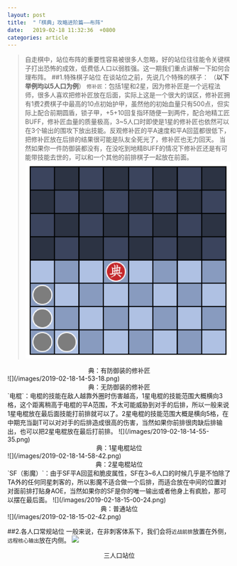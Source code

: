```yaml
---
layout: post
title:  "「棋典」攻略进阶篇——布阵"
date:   2019-02-18 11:32:36  +0800
categories: article
---
```

> 自走棋中，站位布阵的重要性容易被很多人忽略，好的站位往往能令关键棋子打出恐怖的成效，低费低人口以弱胜强。这一期我们重点讲解一下如何合理布阵。
##1.特殊棋子站位
在谈站位之前，先说几个特殊的棋子：
（**以下举例均以5人口为例**）
`修补匠`：包括1星和2星，因为修补匠是一个远程法师，很多人喜欢把修补匠放在后面，实际上这是一个很大的误区，修补匠拥有1费2费棋子中最高的10点初始护甲，虽然他的初始血量只有500点，但实际上配合前期圆盾，锁子甲，+5+10回复指环随便一到两件，配合地精工匠BUFF，修补匠血量的质量极高，3~5人口时即使是1星的修补匠也依然可以在3个输出的围攻下放出技能。反观修补匠的平A速度和平A回蓝都很低下，把修补匠放在后排的结果很可能是队友全死光了，修补匠也无力回天。
当然如果你一件防御装都没有，在没吃到地精BUFF的情况下修补匠还是有可能带技能去世的，可以和一个其他的前排棋子一起放在前面。
![](/images/2019-02-18-14-50-16.png)
<center>典：有防御装的修补匠 </center>
![](/images/2019-02-18-14-53-18.png)
<center>典：无防御装的修补匠</center>
`电棍`：电棍的技能在敌人越靠外圈时伤害越高，1星电棍的技能范围大概横向3格，这个距离稍高于电棍的平A范围，不太可能威胁到对手的后排，所以一般来说1星电棍放在最后面技能打前排就可以了。2星电棍的技能范围大概是横向5格，在中期充当副T可以对对手的后排造成很高的伤害，当然如果你前排很肉缺后排输出，也可以把2星电棍放在最后打前排。
![](/images/2019-02-18-14-55-35.png)
<center>典：1星电棍站位</center> 
![](/images/2019-02-18-14-58-42.png)  
<center>典：2星电棍站位</center> 
     `SF（影魔）`：由于SF平A回蓝和脆皮属性，SF在3~6人口的时候几乎是不怕除了TA外的任何同星刺客的，所以影魔不适合做一个后排，而适合放在中间的位置对对面前排打贴身AOE，当然如果你的SF是你的唯一输出或者他身上有疯脸，那可以摆在最后面。 
![](/images/2019-02-18-15-00-24.png)
<center>典：普通站位</center>  
![](/images/2019-02-18-15-02-42.png)
 
##2.各人口常规站位
一般来说，在非刺客体系下，我们会将`近战前排`放置在外侧，`远程核心输出`放在内侧。
![](/images/2019-02-18-14-24-25.png)
<center>三人口站位</center>

    
